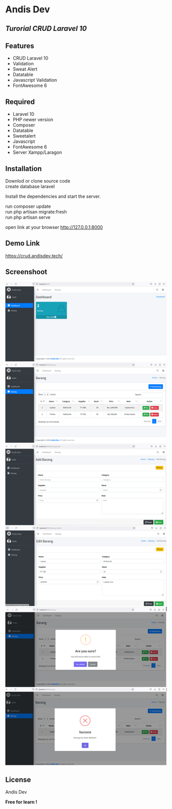 # Andis Dev
## _Turorial CRUD Laravel 10_

## Features

- CRUD Laravel 10
- Validation
- Sweat Alert
- Datatable
- Javascript Validation
- FontAwesome 6

## Required

- Laravel 10
- PHP newer version
- Composer
- Datatable
- Sweetalert
- Javascript
- FontAwesome 6
- Server Xampp/Laragon

## Installation

Downlod or clone source code <br>
create database laravel

Install the dependencies and start the server.

run composer update <br>
run php artisan migrate:fresh <br>
run php artisan serve <br>

open link at your browser
http://127.0.0.1:8000

## Demo Link
https://crud.andisdev.tech/

## Screenshoot
![logo](https://github.com/AndiSyarif/crud-laravel-10/blob/main/public/assets/img/ss1.png)
![logo](https://github.com/AndiSyarif/crud-laravel-10/blob/main/public/assets/img/ss2.png)
![logo](https://github.com/AndiSyarif/crud-laravel-10/blob/main/public/assets/img/ss3.png)
![logo](https://github.com/AndiSyarif/crud-laravel-10/blob/main/public/assets/img/ss4.png)
![logo](https://github.com/AndiSyarif/crud-laravel-10/blob/main/public/assets/img/ss5.png)
![logo](https://github.com/AndiSyarif/crud-laravel-10/blob/main/public/assets/img/ss6.png)

## License

Andis Dev

**Free for learn !**

